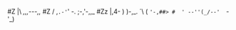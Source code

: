 #
 #Z      |\      _,,,---,,_
  #Z    / ,`.-'`'   -.  ;-,'-,,_
   #Zz  |,4-  ) )-,_. ´\ (  `'-,##>
    #  ' --''(_/--'  `-'\_)                              
